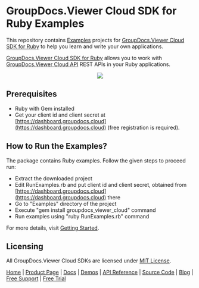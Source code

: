 # GroupDocs.Viewer Cloud SDK for Ruby Examples

This repository contains [Examples](Examples) projects for [GroupDocs.Viewer Cloud SDK for Ruby](https://github.com/groupdocs-viewer-cloud/groupdocs-viewer-cloud-ruby) to help you learn and write your own applications.

[GroupDocs.Viewer Cloud SDK for Ruby](https://products.groupdocs.cloud/viewer/ruby) allows you to work with [GroupDocs.Viewer Cloud API](https://products.groupdocs.cloud/viewer) REST APIs in your Ruby applications.

<p align="center">
  <a title="Download complete GroupDocs.Viewer Cloud SDK Ruby Example source code" href="https://github.com/groupdocs-viewer-cloud/groupdocs-viewer-cloud-ruby-samples/archive/master.zip">
	<img src="https://raw.github.com/AsposeExamples/java-examples-dashboard/master/images/downloadZip-Button-Large.png" />
  </a>
</p>

## Prerequisites

+ Ruby with Gem installed
+ Get your client id and client secret at [https://dashboard.groupdocs.cloud](https://dashboard.groupdocs.cloud) (free registration is required).

## How to Run the Examples?

The package contains Ruby examples. Follow the given steps to proceed run:

+ Extract the downloaded project
+ Edit RunExamples.rb and put client id and client secret, obtained from [https://dashboard.groupdocs.cloud](https://dashboard.groupdocs.cloud) there
+ Go to "Examples" directory of the project
+ Execute "gem install groupdocs_viewer_cloud" command
+ Run examples using "ruby RunExamples.rb" command

For more details, visit  [Getting Started](https://docs.groupdocs.cloud/viewer/getting-started/).

## Licensing

All GroupDocs.Viewer Cloud SDKs are licensed under [MIT License](LICENSE).

[Home](https://www.groupdocs.cloud/) | [Product Page](https://products.groupdocs.cloud/viewer/ruby) | [Docs](https://docs.groupdocs.cloud/viewer/) | [Demos](https://products.groupdocs.app/viewer/family) | [API Reference](https://apireference.groupdocs.cloud/viewer/) | [Source Code](https://github.com/groupdocs-viewer-cloud/groupdocs-viewer-cloud-ruby) | [Blog](https://blog.groupdocs.cloud/category/viewer/) | [Free Support](https://forum.groupdocs.cloud/c/viewer) | [Free Trial](https://purchase.groupdocs.cloud/trial)

